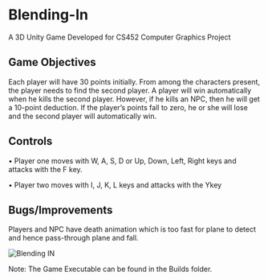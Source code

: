 # Blending-In
A 3D Unity Game Developed for CS452 Computer Graphics Project

## Game Objectives
Each player will have 30 points initially. From among the characters present, the player needs to find the
second player. A player will win automatically when he kills the second player. However, if he kills an NPC,
then he will get a 10-point deduction. If the player’s points fall to zero, he or she will lose and the second
player will automatically win.

## Controls
• Player one moves with W, A, S, D or Up, Down, Left, Right keys and attacks with the F key.

• Player two moves with I, J, K, L keys and attacks with the Ykey

## Bugs/Improvements
Players and NPC have death animation which is too fast for plane to detect and hence pass-through plane and
fall. 

<img src="https://ibb.co/CKDV84z" alt="Blending IN" style="max-width:100%;">

Note: The Game Executable can be found in the Builds folder.
